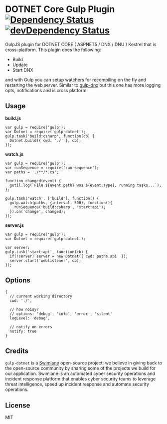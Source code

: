 # DOTNET Core Gulp Plugin [![Dependency Status](https://david-dm.org/Swimlane/gulp-dotnet.svg)](https://david-dm.org/Swimlane/gulp-dotnet) [![devDependency Status](https://david-dm.org/Swimlane/gulp-dotnet/dev-status.svg)](https://david-dm.org/Swimlane/gulp-dotnet#info=devDependencies)

GulpJS plugin for DOTNET CORE ( ASPNET5 / DNX / DNU ) Kestrel that is cross-platform. This plugin does the following:

- Build
- Update
- Start DNX

and with Gulp you can setup watchers for recompiling on the fly and restarting the web server. Similar to [gulp-dnx](https://github.com/tugberkugurlu/gulp-dnx) but this one has more logging opts, notifications and is cross platform.

## Usage

__build.js__
```
var gulp = require('gulp');
var Dotnet = require('gulp-dotnet');
gulp.task('build:csharp', function(cb) {
  Dotnet.build({ cwd: './' }, cb);
});
```

__watch.js__
```
var gulp = require('gulp');
var runSequence = require('run-sequence');
var paths = './**/*.cs';

function changed(event) {
  gutil.log(`File ${event.path} was ${event.type}, running tasks...`);
};

gulp.task('watch', ['build'], function() {
  gulp.watch(paths, {interval: 500}, function(){
    runSequence('build:csharp', 'start:api');
  }).on('change', changed);
});
```

__server.js__
```
var gulp = require('gulp');
var Dotnet = require('gulp-dotnet');

var server;
gulp.task('start:api', function(cb) {
  if(!server) server = new Dotnet({ cwd: paths.api  });
  server.start('weblistener', cb);
});
```

## Options

```
{
  // current working directory
  cwd: './',
  
  // how noisy?
  // options: 'debug', 'info', 'error', 'silent'
  logLevel: 'debug',
  
  // notify on errors
  notify: true
}

```

## Credits

`gulp-dotnet` is a [Swimlane](http://swimlane.com) open-source project; we believe in giving back to the open-source community by sharing some of the projects we build for our application. Swimlane is an automated cyber security operations and incident response platform that enables cyber security teams to leverage threat intelligence, speed up incident response and automate security operations.

## License
MIT
